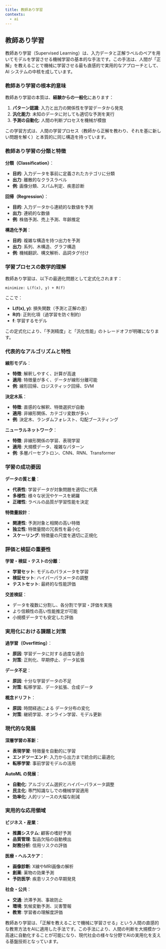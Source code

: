 ```yaml
---
title: 教師あり学習
contexts:
  - ai
---
```


<Context name="ai">

## 教師あり学習

教師あり学習（Supervised Learning）は、入力データと正解ラベルのペアを用いてモデルを学習させる機械学習の基本的な手法です。この手法は、人間が「正解」を教えることで機械に学習させる最も直感的で実用的なアプローチとして、AI システムの中核を成しています。

### 教師あり学習の根本的意味

教師あり学習の本質は、**経験からの一般化**にあります：

1. **パターン認識**: 入力と出力の関係性を学習データから発見
2. **汎化能力**: 未知のデータに対しても適切な予測を実行
3. **予測の自動化**: 人間の判断プロセスを機械が模倣

この学習方式は、人間の学習プロセス（教師から正解を教わり、それを基に新しい問題を解く）と本質的に同じ構造を持っています。

### 教師あり学習の分類と特徴

**分類（Classification）**：
- **目的**: 入力データを事前に定義されたカテゴリに分類
- **出力**: 離散的なクラスラベル
- **例**: 画像分類、スパム判定、疾患診断

**回帰（Regression）**：
- **目的**: 入力データから連続的な数値を予測
- **出力**: 連続的な数値
- **例**: 株価予測、売上予測、年齢推定

**構造化予測**：
- **目的**: 複雑な構造を持つ出力を予測
- **出力**: 系列、木構造、グラフ構造
- **例**: 機械翻訳、構文解析、品詞タグ付け

### 学習プロセスの数学的理解

教師あり学習は、以下の最適化問題として定式化されます：

```
minimize: L(f(x), y) + R(f)
```

ここで：
- **L(f(x), y)**: 損失関数（予測と正解の差）
- **R(f)**: 正則化項（過学習を防ぐ制約）
- **f**: 学習するモデル

この定式化により、「予測精度」と「汎化性能」のトレードオフが明確になります。

### 代表的なアルゴリズムと特性

**線形モデル**：
- **特徴**: 解釈しやすく、計算が高速
- **適用**: 特徴量が多く、データが線形分離可能
- **例**: 線形回帰、ロジスティック回帰、SVM

**決定木系**：
- **特徴**: 直感的な解釈、特徴選択が自動
- **適用**: 非線形関係、カテゴリ変数が多い
- **例**: 決定木、ランダムフォレスト、勾配ブースティング

**ニューラルネットワーク**：
- **特徴**: 非線形関係の学習、表現学習
- **適用**: 大規模データ、複雑なパターン
- **例**: 多層パーセプトロン、CNN、RNN、Transformer

### 学習の成功要因

**データの質と量**：
- **代表性**: 学習データが対象問題を適切に代表
- **多様性**: 様々な状況やケースを網羅
- **正確性**: ラベルの品質が学習性能を決定

**特徴量設計**：
- **関連性**: 予測対象と相関の高い特徴
- **独立性**: 特徴量間の冗長性を最小化
- **スケーリング**: 特徴量の尺度を適切に正規化

### 評価と検証の重要性

**学習・検証・テストの分離**：
- **学習セット**: モデルのパラメータを学習
- **検証セット**: ハイパーパラメータの調整
- **テストセット**: 最終的な性能評価

**交差検証**：
- データを複数に分割し、各分割で学習・評価を実施
- より信頼性の高い性能推定が可能
- 小規模データでも安定した評価

### 実用化における課題と対策

**過学習（Overfitting）**：
- **原因**: 学習データに対する過度な適合
- **対策**: 正則化、早期停止、データ拡張

**データ不足**：
- **原因**: 十分な学習データの不足
- **対策**: 転移学習、データ拡張、合成データ

**概念ドリフト**：
- **原因**: 時間経過による データ分布の変化
- **対策**: 継続学習、オンライン学習、モデル更新

### 現代的な発展

**深層学習の革新**：
- **表現学習**: 特徴量を自動的に学習
- **エンドツーエンド**: 入力から出力まで統合的に最適化
- **転移学習**: 事前学習モデルの活用

**AutoML の発展**：
- **自動化**: アルゴリズム選択とハイパーパラメータ調整
- **民主化**: 専門知識なしでの機械学習適用
- **効率化**: 人的リソースの大幅な削減

### 実用的な応用領域

**ビジネス・産業**：
- **推薦システム**: 顧客の嗜好予測
- **品質管理**: 製品欠陥の自動検出
- **財務分析**: 信用リスクの評価

**医療・ヘルスケア**：
- **画像診断**: X線やMRI画像の解析
- **創薬**: 薬物の効果予測
- **予防医学**: 疾患リスクの早期発見

**社会・公共**：
- **交通**: 渋滞予測、事故防止
- **環境**: 気候変動予測、災害警報
- **教育**: 学習者の理解度評価

教師あり学習は、「正解を教えることで機械に学習させる」という人間の直感的な教育方法をAIに適用した手法です。この手法により、人間の判断を大規模かつ高速に自動化することが可能になり、現代社会の様々な分野でAIの実用化を支える基盤技術となっています。

</Context>


